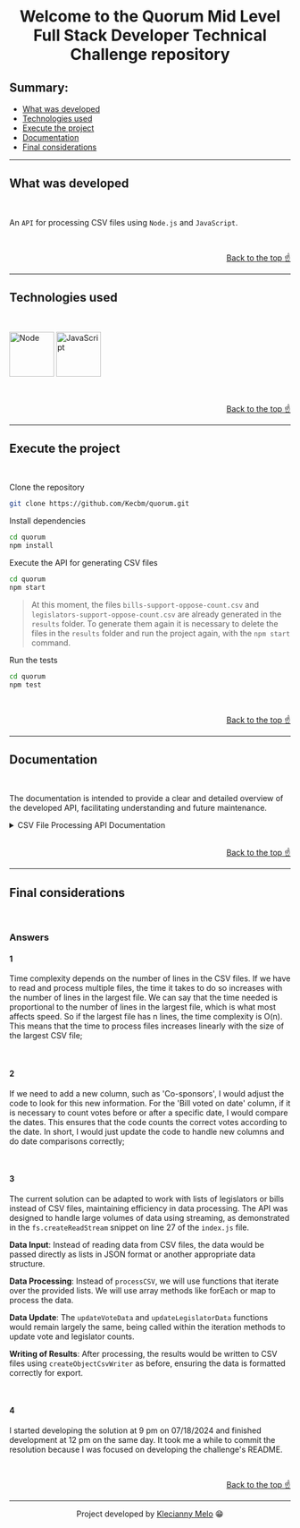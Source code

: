 <h1 id="top" align="center">Welcome to the Quorum Mid Level Full Stack Developer Technical Challenge repository</h1>

<h2>Summary:</h2>

- [What was developed](#summary)
- [Technologies used](#tech)
- [Execute the project](#execute)
- [Documentation](#doc)
- [Final considerations](#considerations)

---

<h2 id="summary">What was developed</h2>

<br>

An `API` for processing CSV files using `Node.js` and `JavaScript`.

<br>

<p align="right"><a href="#top">Back to the top ☝</a></p>

---

<h2 id="tech">Technologies used</h2>

<br>

<img title="Node" alt="Node" height="80" width="80" src="https://cdn.jsdelivr.net/gh/devicons/devicon@latest/icons/nodejs/nodejs-original.svg" /> <img title="JavaScript" alt="JavaScript" height="80" width="80" src="https://cdn.jsdelivr.net/gh/devicons/devicon@latest/icons/javascript/javascript-original.svg" />

<br>

<p align="right"><a href="#top">Back to the top ☝</a></p>

---

<h2 id="execute">Execute the project</h2>

<br>

Clone the repository

```bash
git clone https://github.com/Kecbm/quorum.git
```

Install dependencies

```bash
cd quorum
npm install
```

Execute the API for generating CSV files

```bash
cd quorum
npm start
```

> At this moment, the files `bills-support-oppose-count.csv` and `legislators-support-oppose-count.csv` are already generated in the `results` folder. To generate them again it is necessary to delete the files in the `results` folder and run the project again, with the `npm start` command.

Run the tests

```bash
cd quorum
npm test
```

<br>

<p align="right"><a href="#top">Back to the top ☝</a></p>

---

<h2 id="doc">Documentation</h2>

<br>

The documentation is intended to provide a clear and detailed overview of the developed API, facilitating understanding and future maintenance.

<details><summary>CSV File Processing API Documentation</summary>
<h3>Description</h3>

This module processes CSV files related to votes, vote results, bills, and legislators. It generates two output CSV files with statistics on support and opposition for bills and support from legislators.

<h3>Functionalities</h3>

<ul>
    <li><b>Reading CSV Files</b>: The module reads CSV files containing information about votes, vote results, bills and legislators;</li>
    <li><b>Data Processing</b>: Updates and organizes data on votes and legislators;</li>
    <li><b>Report Generation</b>: Creates CSV files with detailed statistics on bill support and legislator support.</li>
</ul>

<h3>Code Architecture</h3>

<h4>Imports</h4>

```javascript
const fs = require('fs');
const csv = require('csv-parser');
const createCsvWriter = require('csv-writer').createObjectCsvWriter;
```

<ul>
    <li><b>fs</b>: Node.js module for manipulating files and directories;</li>
    <li><b>csv-parser</b>: Library for parsing CSV files;</li>
    <li><b>csv-writer</b>: Library for creating and writing CSV files.</li>
</ul>

<h4>CSV Writers Configuration</h4>

```javascript
const legislatorSupportWriter = createCsvWriter({
    path: 'results/legislators-support-oppose-count.csv',
    header: [
        { id: 'id', title: 'id' },
        { id: 'name', title: 'name' },
        { id: 'num_supported_bills', title: 'num_supported_bills' },
        { id: 'num_opposed_bills', title: 'num_opposed_bills' }
    ]
});

const billSupportWriter = createCsvWriter({
    path: 'results/bills-support-oppose-count.csv',
    header: [
        { id: 'bill_id', title: 'id' },
        { id: 'title', title: 'title' },
        { id: 'supporter_count', title: 'supporter_count' },
        { id: 'opposer_count', title: 'opposer_count' },
        { id: 'sponsor', title: 'primary_sponsor' }
    ]
});
```

<ul>
    <li><b>legislatorSupportWriter</b>: Configures the writer to generate the CSV file with information about legislators' support and opposition;</li>
    <li><b>billSupportWriter</b>: Configures the writer to generate CSV file with information about support and opposition to bills.</li>
</ul>

<h4>processCSV function</h4>

```javascript
const processCSV = (filePath, onData) => new Promise((resolve, reject) => {
    fs.createReadStream(filePath)
        .pipe(csv())
        .on('data', onData)
        .on('end', resolve)
        .on('error', reject);
});
```

<ul>
    <li><b>filePath</b>: Path of the CSV file to be read;</li>
    <li><b>onData</b>: Callback function that processes each line of data;</li>
    <li><b>resolve</b>: Resolves the promise when processing is complete;</li>
    <li><b>reject</b>: Rejects the promise in case of error.</li>
</ul>

<h4>Data Update Functions</h4>

```javascript
const updateVoteData = (votes, data) => {
    const voteData = votes.get(data.vote_id) || { supporter_count: 0, opposer_count: 0 };
    data.vote_type === '1' ? voteData.supporter_count++ : voteData.opposer_count++;
    votes.set(data.vote_id, voteData);
};

const updateLegislatorData = (legislatoresVotes, data) => {
    let legislatorVotes = legislatoresVotes.get(data.legislator_id) || { num_supported_bills: 0, num_opposed_bills: 0 };
    data.vote_type === '1' ? legislatorVotes.num_supported_bills++ : legislatorVotes.num_opposed_bills++;
    legislatoresVotes.set(data.legislator_id, legislatorVotes);
};
```

<ul>
    <li><b>updateVoteData(votes, data)</b>: Updates the number of supporters and opponents of a bill based on the vote results;</li>
    <li><b>updateLegislatorData(legislatoresVotes, data)</b>: Updates the number of bills supported and opposed by a legislator based on the vote result.</li>
</ul>

<h4>Main Function processVotes</h4>

```javascript
const processVotes = async () => {
    const votes = new Map();
    const storeBillVotes = {};
    const storeSponsorVote = {};
    const legislatoresVotes = new Map();
    const legislatorSupport = [];

    await processCSV('data/votes.csv', data => {
        votes.set(data.id, { bill_id: data.bill_id, supporter_count: 0, opposer_count: 0 });
        storeBillVotes[data.bill_id] = data.id;
    });

    await processCSV('data/vote_results.csv', data => {
        updateVoteData(votes, data);
        updateLegislatorData(legislatoresVotes, data);
    });

    await processCSV('data/bills.csv', data => {
        const vote_id = storeBillVotes[data.id];
        const voteData = votes.get(vote_id) || {};
        votes.set(vote_id, { ...voteData, title: data.title, sponsor_id: data.sponsor_id, sponsor: "Unknown" });
        storeSponsorVote[data.sponsor_id] = vote_id;
    });

    await processCSV('data/legislators.csv', data => {
        const vote_id = storeSponsorVote[data.id];
        if (vote_id) {
            const voteData = votes.get(vote_id);
            votes.set(vote_id, { ...voteData, sponsor: data.name });
        }

        const legislatorData = legislatoresVotes.get(data.id) || { num_supported_bills: 0, num_opposed_bills: 0 };
        legislatorSupport.push({
            id: data.id,
            name: data.name,
            num_supported_bills: legislatorData.num_supported_bills,
            num_opposed_bills: legislatorData.num_opposed_bills
        });
    });

    await Promise.all([
        legislatorSupportWriter.writeRecords(legislatorSupport),
        billSupportWriter.writeRecords([...votes.values()])
    ]);

    console.log('CSV files processed successfully.');

    processVotes().catch(error => console.error('Error processing CSV files:', error.message));
};
```

<ul>
    <li><b>processVotes()</b>: Main function that orchestrates the processing of CSV files, updates the data and generates the output CSV files;</li>
    <li><b>processCSV(filePath, onData)</b>: Used to read and process CSV files;</li>
    <li><b>await Promise.all([...])</b>: Ensures that CSV files are written before ending the process.</li>
</ul>

<h3>CSV File Structure</h3>

`data/votes.csv`

<ul>
    <li><b>Fields</b>: id, bill_id, vote_type;</li>
    <li><b>Description</b>: Data on individual votes, indicating the bill and the type of vote (support or opposition).</li>
</ul>

`data/vote_results.csv`

<ul>
    <li><b>Fields</b>: vote_id, legislator_id, vote_type;</li>
    <li><b>Description</b>: Vote results, associating individual votes with legislators and the type of vote.</li>
</ul>

`data/bills.csv`

<ul>
    <li><b>Fields</b>: id, title, sponsor_id;</li>
    <li><b>Description</b>: Information about bills, including title and sponsor identifier.</li>
</ul>

`data/legislators.csv`

<ul>
    <li><b>Fields</b>: id, name;</li>
    <li><b>Description</b>: Information about legislators, including identifier and name.</li>
</ul>

<h3>Log Messages</h3>

<ul>
    <li><b>"CSV files processed successfully."</b>: Indicates that the processing and writing of CSV files were completed successfully;</li>
    <li><b>"Error processing CSV files:"</b>: Error message when a failure occurs in processing CSV files.</li>
</ul>

<h3>Comments</h3>

<ul>
    <li><b>Maintenance</b>: The code is structured to be easy to maintain and modify, with reusable functions and a modular approach;</li>
    <li><b>Performance</b>: Reading and writing CSV files is done asynchronously to improve performance and responsiveness.</li>
</ul>

</details>

<br>

<p align="right"><a href="#top">Back to the top ☝</a></p>

---

<h2 id="considerations">Final considerations</h2>

<br>

<h3>Answers</h3>

<h4>1</h4>

Time complexity depends on the number of lines in the CSV files. If we have to read and process multiple files, the time it takes to do so increases with the number of lines in the largest file. We can say that the time needed is proportional to the number of lines in the largest file, which is what most affects speed. So if the largest file has n lines, the time complexity is O(n). This means that the time to process files increases linearly with the size of the largest CSV file;

<br>

<h4>2</h4>

If we need to add a new column, such as 'Co-sponsors', I would adjust the code to look for this new information. For the 'Bill voted on date' column, if it is necessary to count votes before or after a specific date, I would compare the dates. This ensures that the code counts the correct votes according to the date. In short, I would just update the code to handle new columns and do date comparisons correctly;

<br>

<h4>3</h4>

The current solution can be adapted to work with lists of legislators or bills instead of CSV files, maintaining efficiency in data processing. The API was designed to handle large volumes of data using streaming, as demonstrated in the `fs.createReadStream` snippet on line 27 of the `index.js` file.

**Data Input**: Instead of reading data from CSV files, the data would be passed directly as lists in JSON format or another appropriate data structure.

**Data Processing**: Instead of `processCSV`, we will use functions that iterate over the provided lists. We will use array methods like forEach or map to process the data.

**Data Update**: The `updateVoteData` and `updateLegislatorData` functions would remain largely the same, being called within the iteration methods to update vote and legislator counts.

**Writing of Results**: After processing, the results would be written to CSV files using `createObjectCsvWriter` as before, ensuring the data is formatted correctly for export.

<br>

<h4>4</h4>

I started developing the solution at 9 pm on 07/18/2024 and finished development at 12 pm on the same day. It took me a while to commit the resolution because I was focused on developing the challenge's README.

<br>

<p align="right"><a href="#top">Back to the top ☝</a></p>

---

<p align="center">Project developed by <a href="https://www.linkedin.com/in/kecbm/">Klecianny Melo</a> 😁</p>